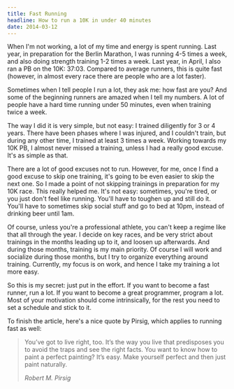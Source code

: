 ```yaml
---
title: Fast Running
headline: How to run a 10K in under 40 minutes
date: 2014-03-12
---
```



When I'm not working, a lot of my time and energy is spent running. Last year, in preparation for the Berlin Marathon, I was running 4-5 times a week, and also doing strength training 1-2 times a week. Last year, in April, I also ran a PB on the 10K: 37:03. Compared to average runners, this is quite fast (however, in almost every race there are people who are a lot faster).

Sometimes when I tell people I run a lot, they ask me: how fast are you? And some of the beginning runners are amazed when I tell my numbers. A lot of people have a hard time running under 50 minutes, even when training twice a week.

The way I did it is very simple, but not easy: I trained diligently for 3 or 4 years. There have been phases where I was injured, and I couldn't train, but during any other time, I trained at least 3 times a week. Working towards my 10K PB, I almost never missed a training, unless I had a really good excuse. It's as simple as that.

There are a lot of good excuses not to run. However, for me, once I find a good excuse to skip one training, it's going to be even easier to skip the next one. So I made a point of not skipping trainings in preparation for my 10K race. This really helped me. It's not easy: sometimes, you're tired, or you just don't feel like running. You'll have to toughen up and still do it. You'll have to sometimes skip social stuff and go to bed at 10pm, instead of drinking beer until 1am.

Of course, unless you're a professional athlete, you can't keep a regime like that all through the year. I decide on key races, and be very strict about trainings in the months leading up to it, and loosen up afterwards. And during those months, training is my main priority. Of course I will work and socialize during those months, but I try to organize everything around training. Currently, my focus is on work, and hence I take my training a lot more easy.

So this is my secret: just put in the effort. If you want to become a fast runner, run a lot. If you want to become a great programmer, program a lot. Most of your motivation should come intrinsically, for the rest you need to set a schedule and stick to it. 

To finish the article, here's a nice quote by Pirsig, which applies to running fast as well:

> You’ve got to live right, too. It’s the way you live that predisposes you to avoid the traps and see the right facts. You want to know how to paint a perfect painting? It’s easy. Make yourself perfect and then just paint naturally.
>
> *Robert M. Pirsig*
